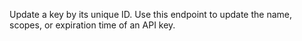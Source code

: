 Update a key by its unique ID. Use this endpoint to update the name, scopes, or expiration time of an API key. 